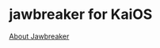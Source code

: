 # jawbreaker for KaiOS

[About Jawbreaker](https://www.wikiwand.com/en/Jawbreaker_(Windows_Mobile_game))
